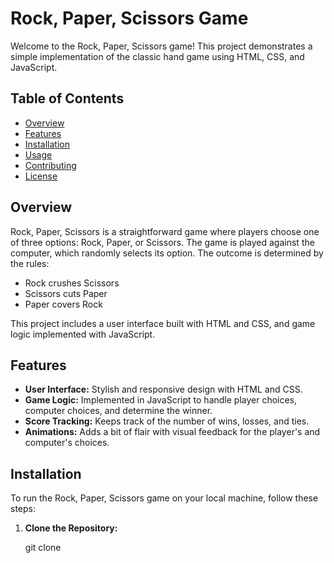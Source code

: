 # Rock, Paper, Scissors Game

Welcome to the Rock, Paper, Scissors game! This project demonstrates a simple implementation of the classic hand game using HTML, CSS, and JavaScript.

## Table of Contents

- [Overview](#overview)
- [Features](#features)
- [Installation](#installation)
- [Usage](#usage)
- [Contributing](#contributing)
- [License](#license)

## Overview

Rock, Paper, Scissors is a straightforward game where players choose one of three options: Rock, Paper, or Scissors. The game is played against the computer, which randomly selects its option. The outcome is determined by the rules:

- Rock crushes Scissors
- Scissors cuts Paper
- Paper covers Rock

This project includes a user interface built with HTML and CSS, and game logic implemented with JavaScript.

## Features

- **User Interface:** Stylish and responsive design with HTML and CSS.
- **Game Logic:** Implemented in JavaScript to handle player choices, computer choices, and determine the winner.
- **Score Tracking:** Keeps track of the number of wins, losses, and ties.
- **Animations:** Adds a bit of flair with visual feedback for the player's and computer's choices.

## Installation

To run the Rock, Paper, Scissors game on your local machine, follow these steps:

1. **Clone the Repository:**

   git clone 

